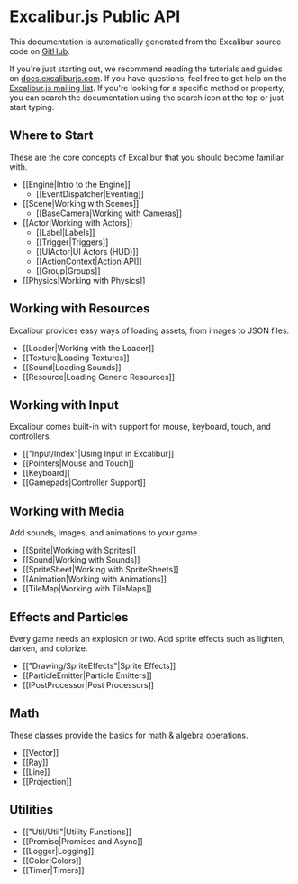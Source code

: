 # Excalibur.js Public API

This documentation is automatically generated from the Excalibur
source code on [GitHub](http://github.com/excaliburjs/Excalibur).

If you're just starting out, we recommend reading the tutorials and guides
on [docs.excaliburjs.com](http://docs.excaliburjs.com). If you have questions,
feel free to get help on the [Excalibur.js mailing list](https://groups.google.com/forum/#!forum/excaliburjs).
If you're looking for a specific method or property, you can search the documentation
using the search icon at the top or just start typing.

## Where to Start

These are the core concepts of Excalibur that you should become
familiar with.

- [[Engine|Intro to the Engine]]
  - [[EventDispatcher|Eventing]]
- [[Scene|Working with Scenes]]
  - [[BaseCamera|Working with Cameras]]
- [[Actor|Working with Actors]]
  - [[Label|Labels]]
  - [[Trigger|Triggers]]
  - [[UIActor|UI Actors (HUD)]]
  - [[ActionContext|Action API]]
  - [[Group|Groups]]
- [[Physics|Working with Physics]]

## Working with Resources

Excalibur provides easy ways of loading assets, from images to JSON files.

- [[Loader|Working with the Loader]]
- [[Texture|Loading Textures]]
- [[Sound|Loading Sounds]]
- [[Resource|Loading Generic Resources]]

## Working with Input

Excalibur comes built-in with support for mouse, keyboard, touch, and controllers.

- [["Input/Index"|Using Input in Excalibur]]
- [[Pointers|Mouse and Touch]]
- [[Keyboard]]
- [[Gamepads|Controller Support]]

## Working with Media

Add sounds, images, and animations to your game.

- [[Sprite|Working with Sprites]]
- [[Sound|Working with Sounds]]
- [[SpriteSheet|Working with SpriteSheets]]
- [[Animation|Working with Animations]]
- [[TileMap|Working with TileMaps]]

## Effects and Particles

Every game needs an explosion or two. Add sprite effects such as lighten,
darken, and colorize.

- [["Drawing/SpriteEffects"|Sprite Effects]]
- [[ParticleEmitter|Particle Emitters]]
- [[IPostProcessor|Post Processors]]

## Math

These classes provide the basics for math & algebra operations.

- [[Vector]]
- [[Ray]]
- [[Line]]
- [[Projection]]

## Utilities

- [["Util/Util"|Utility Functions]] 
- [[Promise|Promises and Async]]
- [[Logger|Logging]]
- [[Color|Colors]]
- [[Timer|Timers]]